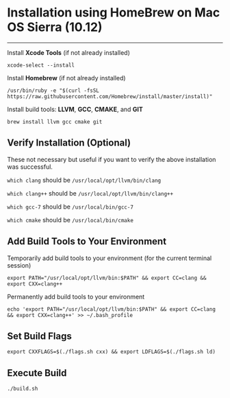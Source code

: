 # Installation using HomeBrew on Mac OS Sierra (10.12)

---

Install **Xcode Tools** (if not already installed)
```
xcode-select --install
```

Install **Homebrew** (if not already installed)
```
/usr/bin/ruby -e "$(curl -fsSL https://raw.githubusercontent.com/Homebrew/install/master/install)"
```

Install build tools: **LLVM**, **GCC**, **CMAKE**, and **GIT**
```
brew install llvm gcc cmake git
```

## Verify Installation (Optional)

These not necessary but useful if you want to verify the above installation was successful.

```which clang``` should be ```/usr/local/opt/llvm/bin/clang```

```which clang++``` should be ```/usr/local/opt/llvm/bin/clang++```

```which gcc-7``` should be ```/usr/local/bin/gcc-7```

```which cmake``` should be ```/usr/local/bin/cmake```

## Add Build Tools to Your Environment

Temporarily add build tools to your environment (for the current terminal session)
```
export PATH="/usr/local/opt/llvm/bin:$PATH" && export CC=clang && export CXX=clang++
```

Permanently add build tools to your environment
```
echo 'export PATH="/usr/local/opt/llvm/bin:$PATH" && export CC=clang && export CXX=clang++' >> ~/.bash_profile
```

## Set Build Flags

```
export CXXFLAGS=$(./flags.sh cxx) && export LDFLAGS=$(./flags.sh ld)
```

## Execute Build

```
./build.sh
```
 

